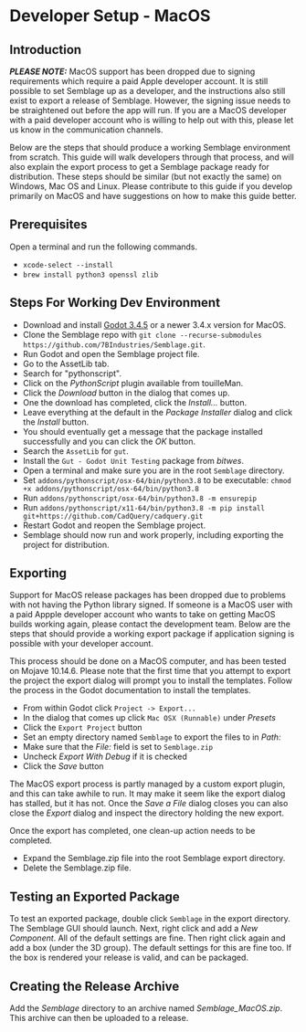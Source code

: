 # Developer Setup - MacOS

## Introduction

***PLEASE NOTE:*** MacOS support has been dropped due to signing requirements which require a paid Apple developer account. It is still possible to set Semblage up as a developer, and the instructions also still exist to export a release of Semblage. However, the signing issue needs to be straightened out before the app will run. If you are a MacOS developer with a paid developer account who is willing to help out with this, please let us know in the communication channels.

Below are the steps that should produce a working Semblage environment from scratch. This guide will walk developers through that process, and will also explain the export process to get a Semblage package ready for distribution. These steps should be similar (but not exactly the same) on Windows, Mac OS and Linux. Please contribute to this guide if you develop primarily on MacOS and have suggestions on how to make this guide better.

## Prerequisites

Open a terminal and run the following commands.

* `xcode-select --install`
* `brew install python3 openssl zlib`

## Steps For Working Dev Environment

* Download and install [Godot 3.4.5](https://godotengine.org/download) or a newer 3.4.x version for MacOS.
* Clone the Semblage repo with `git clone --recurse-submodules https://github.com/7BIndustries/Semblage.git`.
* Run Godot and open the Semblage project file.
* Go to the AssetLib tab.
* Search for "pythonscript".
* Click on the _PythonScript_ plugin available from touilleMan.
* Click the _Download_ button in the dialog that comes up.
* One the download has completed, click the _Install..._ button.
* Leave everything at the default in the _Package Installer_ dialog and click the _Install_ button.
* You should eventually get a message that the package installed successfully and you can click the _OK_ button.
* Search the `AssetLib` for `gut`.
* Install the `Gut - Godot Unit Testing` package from _bitwes_.
* Open a terminal and make sure you are in the root `Semblage` directory.
* Set `addons/pythonscript/osx-64/bin/python3.8` to be executable: `chmod +x addons/pythonscript/osx-64/bin/python3.8`
* Run `addons/pythonscript/osx-64/bin/python3.8 -m ensurepip`
* Run `addons/pythonscript/x11-64/bin/python3.8 -m pip install git+https://github.com/CadQuery/cadquery.git`
* Restart Godot and reopen the Semblage project.
* Semblage should now run and work properly, including exporting the project for distribution.

## Exporting

Support for MacOS release packages has been dropped due to problems with not having the Python library signed. If someone is a MacOS user with a paid Appple developer account who wants to take on getting MacOS builds working again, please contact the development team. Below are the steps that should provide a working export package if application signing is possible with your developer account.

This process should be done on a MacOS computer, and has been tested on Mojave 10.14.6. Please note that the first time that you attempt to export the project the export dialog will prompt you to install the templates. Follow the process in the Godot documentation to install the templates.

* From within Godot click `Project -> Export...`
* In the dialog that comes up click `Mac OSX (Runnable)` under _Presets_
* Click the `Export Project` button
* Set an empty directory named `Semblage` to export the files to in _Path:_
* Make sure that the _File:_ field is set to `Semblage.zip`
* Uncheck _Export With Debug_ if it is checked
* Click the _Save_ button

The MacOS export process is partly managed by a custom export plugin, and this can take awhile to run. It may make it seem like the export dialog has stalled, but it has not. Once the _Save a File_ dialog closes you can also close the _Export_ dialog and inspect the directory holding the new export.

Once the export has completed, one clean-up action needs to be completed.

* Expand the Semblage.zip file into the root Semblage export directory.
* Delete the Semblage.zip file.

## Testing an Exported Package

To test an exported package, double click `Semblage` in the export directory. The Semblage GUI should launch. Next, right click and add a _New Component_. All of the default settings are fine. Then right click again and add a box (under the 3D group). The default settings for this are fine too. If the box is rendered your release is valid, and can be packaged.

## Creating the Release Archive

Add the _Semblage_ directory to an archive named _Semblage_MacOS.zip_. This archive can then be uploaded to a release.